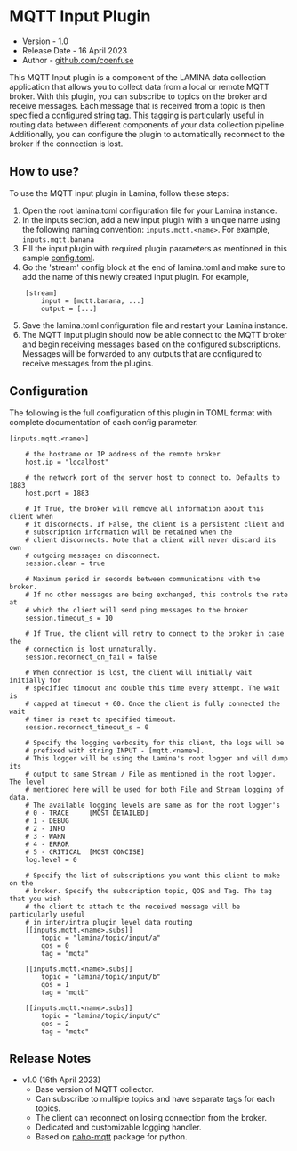# MQTT Input Plugin
- Version - 1.0
- Release Date - 16 April 2023
- Author - [github.com/coenfuse](www.github.com/coenfuse)

This MQTT Input plugin is a component of the LAMINA data collection application that allows you to collect data from a local or remote MQTT broker. With this plugin, you can subscribe to topics on the broker and receive messages. Each message that is received from a topic is then specified a configured string tag. This tagging is particularly useful in routing data between different components of your data collection pipeline. Additionally, you can configure the plugin to automatically reconnect to the broker if the connection is lost.


## How to use?

To use the MQTT input plugin in Lamina, follow these steps:
1. Open the root lamina.toml configuration file for your Lamina instance.
2. In the inputs section, add a new input plugin with a unique name using the following naming convention: ```inputs.mqtt.<name>```. For example, ```inputs.mqtt.banana```
3. Fill the input plugin with required plugin parameters as mentioned in this sample [config.toml](docs/config.toml).
4. Go the 'stream' config block at the end of lamina.toml and make sure to add the name of this newly created input plugin. For example,
```
    [stream]
        input = [mqtt.banana, ...]
        output = [...]
```
5. Save the lamina.toml configuration file and restart your Lamina instance.
5. The MQTT input plugin should now be able connect to the MQTT broker and begin receiving messages based on the configured subscriptions. Messages will be forwarded to any outputs that are configured to receive messages from the plugins.


## Configuration

The following is the full configuration of this plugin in TOML format with complete documentation of each config parameter.
```
[inputs.mqtt.<name>]

    # the hostname or IP address of the remote broker
    host.ip = "localhost"

    # the network port of the server host to connect to. Defaults to 1883
    host.port = 1883

    # If True, the broker will remove all information about this client when
    # it disconnects. If False, the client is a persistent client and 
    # subscription information will be retained when the 
    # client disconnects. Note that a client will never discard its own 
    # outgoing messages on disconnect.
    session.clean = true

    # Maximum period in seconds between communications with the broker. 
    # If no other messages are being exchanged, this controls the rate at 
    # which the client will send ping messages to the broker
    session.timeout_s = 10

    # If True, the client will retry to connect to the broker in case the
    # connection is lost unnaturally.
    session.reconnect_on_fail = false

    # When connection is lost, the client will initially wait initially for
    # specified timoout and double this time every attempt. The wait is 
    # capped at timeout + 60. Once the client is fully connected the wait 
    # timer is reset to specified timeout.
    session.reconnect_timeout_s = 0
        
    # Specify the logging verbosity for this client, the logs will be
    # prefixed with string INPUT - [mqtt.<name>].
    # This logger will be using the Lamina's root logger and will dump its
    # output to same Stream / File as mentioned in the root logger. The level
    # mentioned here will be used for both File and Stream logging of data.
    # The available logging levels are same as for the root logger's
    # 0 - TRACE     [MOST DETAILED]
    # 1 - DEBUG
    # 2 - INFO
    # 3 - WARN
    # 4 - ERROR
    # 5 - CRITICAL  [MOST CONCISE]
    log.level = 0

    # Specify the list of subscriptions you want this client to make on the
    # broker. Specify the subscription topic, QOS and Tag. The tag that you wish
    # the client to attach to the received message will be particularly useful 
    # in inter/intra plugin level data routing
    [[inputs.mqtt.<name>.subs]]
        topic = "lamina/topic/input/a"
        qos = 0
        tag = "mqta"

    [[inputs.mqtt.<name>.subs]]
        topic = "lamina/topic/input/b"
        qos = 1
        tag = "mqtb"

    [[inputs.mqtt.<name>.subs]]
        topic = "lamina/topic/input/c"
        qos = 2
        tag = "mqtc"
```

## Release Notes
- v1.0 (16th April 2023)
    - Base version of MQTT collector.
    - Can subscribe to multiple topics and have separate tags for each topics.
    - The client can reconnect on losing connection from the broker.
    - Dedicated and customizable logging handler.
    - Based on [paho-mqtt](https://pypi.org/project/paho-mqtt/) package for python.